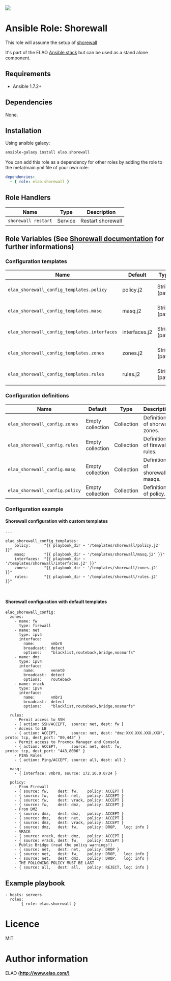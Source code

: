 <img src="http://www.elao.com/images/corpo/logo_red_small.png"/>

# Ansible Role: Shorewall

This role will assume the setup of [shorewall](http://shorewall.net/)

It's part of the ELAO [Ansible stack](http://ansible.elao.com) but can be used as a stand alone component.

## Requirements

- Ansible 1.7.2+

## Dependencies

None.

## Installation

Using ansible galaxy:

```bash
ansible-galaxy install elao.shorewall
```
You can add this role as a dependency for other roles by adding the role to the meta/main.yml file of your own role:

```yaml
dependencies:
  - { role: elao.shorewall }
```

## Role Handlers

|Name|Type|Description|
|----|-----------|-------|
`shorewall restart`|Service|Restart shorewall

## Role Variables (See [Shorewall documentation](http://shorewall.net/Documentation_Index.html) for further informations)

### Configuration templates

|Name|Default|Type|Description|
|----|----|-----------|-------|
`elao_shorewall_config_templates.policy`|policy.j2|String (path)|Path to policy template.
`elao_shorewall_config_templates.masq`|masq.j2|String (path)|Path to masq template.
`elao_shorewall_config_templates.interfaces`|interfaces.j2|String (path)|Path to interfaces template.
`elao_shorewall_config_templates.zones`|zones.j2|String (path)|Path to zones template.
`elao_shorewall_config_templates.rules`|rules.j2|String (path)|Path to rules template.


### Configuration definitions

|Name|Default|Type|Description|
|----|----|-----------|-------|
`elao_shorewall_config.zones`|Empty collection|Collection|Definition of shorwall zones.
`elao_shorewall_config.rules`|Empty collection|Collection|Definition of firewall rules.
`elao_shorewall_config.masq`|Empty collection|Collection|Definition of shorewall masqs.
`elao_shorewall_config.policy`|Empty collection|Collection|Definition of policy.

### Configuration example

#### Shorewall configuration with custom templates

```
---

elao_shorewall_config_templates:
    policy:      "{{ playbook_dir ~ '/templates/shorewall/policy.j2' }}"
    masq:        "{{ playbook_dir ~ '/templates/shorewall/masq.j2' }}"
    interfaces:  "{{ playbook_dir ~ '/templates/shorewall/interfaces.j2' }}"
    zones:       "{{ playbook_dir ~ '/templates/shorewall/zones.j2' }}"
    rules:       "{{ playbook_dir ~ '/templates/shorewall/rules.j2' }}"



```

#### Shorewall configuration with default templates
```
elao_shorewall_config:
  zones:
    - name: fw
      type: firewall
    - name: net
      type: ipv4
      interface:
        name:       vmbr0
        broadcast:  detect
        options:    "blacklist,routeback,bridge,nosmurfs"
    - name: dmz
      type: ipv4
      interface:
        name:       venet0
        broadcast:  detect
        options:    routeback
    - name: vrack
      type: ipv4
      interface:
        name:       vmbr1
        broadcast:  detect
        options:    "blacklist,routeback,bridge,nosmurfs"

  rules:
    - Permit access to SSH
    - { action: SSH/ACCEPT,  source: net, dest: fw }
    - Access to LB
    - { action: ACCEPT,      source: net, dest: "dmz:XXX.XXX.XXX.XXX", proto: tcp, dest_port: "80,443" }
    - Permit access to Proxmox Manager and Console
    - { action: ACCEPT,      source: net, dest: fw,                  proto: tcp, dest_port: "443,8006" }
    - PING Rules
    - { action: Ping/ACCEPT, source: all, dest: all }

  masq:
    - { interface: vmbr0, source: 172.16.0.0/24 }

  policy:
    - From Firewall
    - { source: fw,    dest: fw,    policy: ACCEPT }
    - { source: fw,    dest: net,   policy: ACCEPT }
    - { source: fw,    dest: vrack, policy: ACCEPT }
    - { source: fw,    dest: dmz,   policy: ACCEPT }
    - From DMZ
    - { source: dmz,   dest: dmz,   policy: ACCEPT }
    - { source: dmz,   dest: net,   policy: ACCEPT }
    - { source: dmz,   dest: vrack, policy: ACCEPT }
    - { source: dmz,   dest: fw,    policy: DROP,   log: info }
    - VRACK
    - { source: vrack, dest: dmz,   policy: ACCEPT }
    - { source: vrack, dest: fw,    policy: ACCEPT }
    - Public Bridge (read the policy warnings!)
    - { source: net,   dest: net,   policy: DROP }
    - { source: net,   dest: fw,    policy: DROP,   log: info }
    - { source: net,   dest: dmz,   policy: DROP,   log: info }
    - THE FOLLOWING POLICY MUST BE LAST
    - { source: all,   dest: all,   policy: REJECT, log: info }
```

## Example playbook

    - hosts: servers
      roles:
         - { role: elao.shorewall }

# Licence

MIT

# Author information

ELAO [**(http://www.elao.com/)**](http://www.elao.com)
